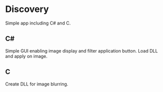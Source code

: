 # Discovery

 Simple app including C# and C.

 ## C#

 Simple GUI enabling image display and filter application button. Load DLL and apply on image.

 ## C 

 Create DLL for image blurring.